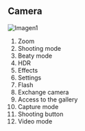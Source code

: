 ## Camera

![Imagen1](http://static.energysistem.com/images/manuals/42259/543d032e9ad0a.jpg)

1. Zoom
2. Shooting mode
3. Beaty mode
4. HDR
5. Effects
6. Settings
7. Flash
8. Exchange camera
9. Access to the gallery
10. Capture mode
11. Shooting button
12. Video mode
